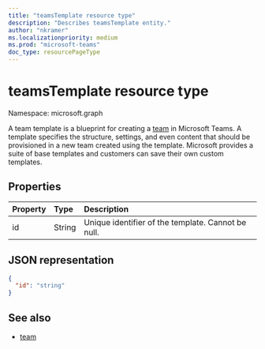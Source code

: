 ```yaml
---
title: "teamsTemplate resource type"
description: "Describes teamsTemplate entity."
author: "nkramer"
ms.localizationpriority: medium
ms.prod: "microsoft-teams"
doc_type: resourcePageType
---
```


# teamsTemplate resource type

Namespace: microsoft.graph

A team template is a blueprint for creating a [team](../resources/team.md) in Microsoft Teams. A template specifies the structure, settings, and even content that should be provisioned in a new team created using the template. Microsoft provides a suite of base templates and customers can save their own custom templates.

## Properties

| Property            | Type     | Description |
|:------------------- |:-------- |:----------- |
| id                  | String   | Unique identifier of the template. Cannot be null. |

## JSON representation

<!-- {
  "blockType": "resource",
  "@odata.type": "microsoft.graph.teamsTemplate",
  "baseType": "microsoft.graph.entity"
}-->

```json
{
  "id": "string"
}
```

## See also

- [team](team.md)



